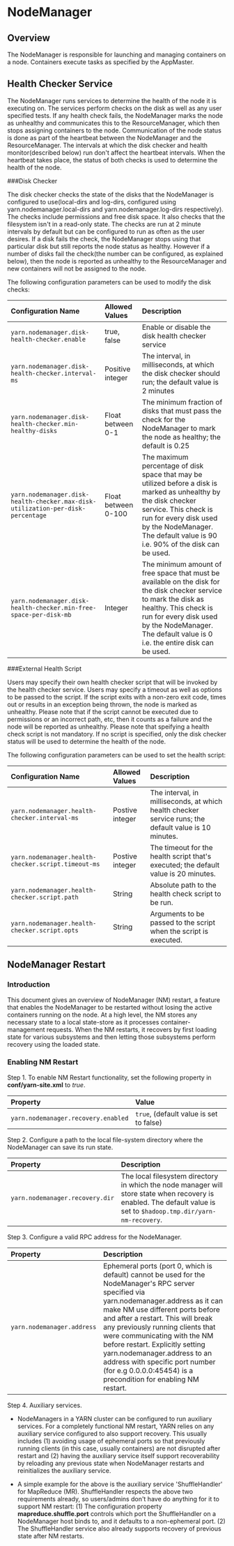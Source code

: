 <!---
  Licensed under the Apache License, Version 2.0 (the "License");
  you may not use this file except in compliance with the License.
  You may obtain a copy of the License at

   http://www.apache.org/licenses/LICENSE-2.0

  Unless required by applicable law or agreed to in writing, software
  distributed under the License is distributed on an "AS IS" BASIS,
  WITHOUT WARRANTIES OR CONDITIONS OF ANY KIND, either express or implied.
  See the License for the specific language governing permissions and
  limitations under the License. See accompanying LICENSE file.
-->

NodeManager
===========

<!-- MACRO{toc|fromDepth=0|toDepth=3} -->

Overview
--------

The NodeManager is responsible for launching and managing containers on a node. Containers execute tasks as specified by the AppMaster.


Health Checker Service
----------------------

The NodeManager runs services to determine the health of the node it is executing on. The services perform checks on the disk as well as any user specified tests. If any health check fails, the NodeManager marks the node as unhealthy and communicates this to the ResourceManager, which then stops assigning containers to the node. Communication of the node status is done as part of the heartbeat between the NodeManager and the ResourceManager. The intervals at which the disk checker and health monitor(described below) run don't affect the heartbeat intervals. When the heartbeat takes place, the status of both checks is used to determine the health of the node.

###Disk Checker

  The disk checker checks the state of the disks that the NodeManager is configured to use(local-dirs and log-dirs, configured using yarn.nodemanager.local-dirs and yarn.nodemanager.log-dirs respectively). The checks include permissions and free disk space. It also checks that the filesystem isn't in a read-only state. The checks are run at 2 minute intervals by default but can be configured to run as often as the user desires. If a disk fails the check, the NodeManager stops using that particular disk but still reports the node status as healthy. However if a number of disks fail the check(the number can be configured, as explained below), then the node is reported as unhealthy to the ResourceManager and new containers will not be assigned to the node.

The following configuration parameters can be used to modify the disk checks:

| Configuration Name | Allowed Values | Description |
|:---- |:---- |:---- |
| `yarn.nodemanager.disk-health-checker.enable` | true, false | Enable or disable the disk health checker service |
| `yarn.nodemanager.disk-health-checker.interval-ms` | Positive integer | The interval, in milliseconds, at which the disk checker should run; the default value is 2 minutes |
| `yarn.nodemanager.disk-health-checker.min-healthy-disks` | Float between 0-1 | The minimum fraction of disks that must pass the check for the NodeManager to mark the node as healthy; the default is 0.25 |
| `yarn.nodemanager.disk-health-checker.max-disk-utilization-per-disk-percentage` | Float between 0-100 | The maximum percentage of disk space that may be utilized before a disk is marked as unhealthy by the disk checker service. This check is run for every disk used by the NodeManager. The default value is 90 i.e. 90% of the disk can be used. |
| `yarn.nodemanager.disk-health-checker.min-free-space-per-disk-mb` | Integer | The minimum amount of free space that must be available on the disk for the disk checker service to mark the disk as healthy. This check is run for every disk used by the NodeManager. The default value is 0 i.e. the entire disk can be used. |

###External Health Script

Users may specify their own health checker script that will be invoked by the health checker service. Users may specify a timeout as well as options to be passed to the script. If the script exits with a non-zero exit code, times out or results in an exception being thrown, the node is marked as unhealthy. Please note that if the script cannot be executed due to permissions or an incorrect path, etc, then it counts as a failure and the node will be reported as unhealthy. Please note that speifying a health check script is not mandatory. If no script is specified, only the disk checker status will be used to determine the health of the node.

The following configuration parameters can be used to set the health script:

| Configuration Name | Allowed Values | Description |
|:---- |:---- |:---- |
| `yarn.nodemanager.health-checker.interval-ms` | Postive integer | The interval, in milliseconds, at which health checker service runs; the default value is 10 minutes. |
| `yarn.nodemanager.health-checker.script.timeout-ms` | Postive integer | The timeout for the health script that's executed; the default value is 20 minutes. |
| `yarn.nodemanager.health-checker.script.path` | String | Absolute path to the health check script to be run. |
| `yarn.nodemanager.health-checker.script.opts` | String | Arguments to be passed to the script when the script is executed. |


NodeManager Restart
-------------------

### Introduction

This document gives an overview of NodeManager (NM) restart, a feature that enables the NodeManager to be restarted without losing the active containers running on the node. At a high level, the NM stores any necessary state to a local state-store as it processes container-management requests. When the NM restarts, it recovers by first loading state for various subsystems and then letting those subsystems perform recovery using the loaded state.

### Enabling NM Restart

Step 1. To enable NM Restart functionality, set the following property in **conf/yarn-site.xml** to *true*.

| Property | Value |
|:---- |:---- |
| `yarn.nodemanager.recovery.enabled` | `true`, (default value is set to false) |

Step 2.  Configure a path to the local file-system directory where the NodeManager can save its run state.

| Property | Description |
|:---- |:---- |
| `yarn.nodemanager.recovery.dir` | The local filesystem directory in which the node manager will store state when recovery is enabled. The default value is set to `$hadoop.tmp.dir/yarn-nm-recovery`. |

Step 3.  Configure a valid RPC address for the NodeManager.

| Property | Description |
|:---- |:---- |
| `yarn.nodemanager.address` | Ephemeral ports (port 0, which is default) cannot be used for the NodeManager's RPC server specified via yarn.nodemanager.address as it can make NM use different ports before and after a restart. This will break any previously running clients that were communicating with the NM before restart. Explicitly setting yarn.nodemanager.address to an address with specific port number (for e.g 0.0.0.0:45454) is a precondition for enabling NM restart. |

Step 4.  Auxiliary services.

  * NodeManagers in a YARN cluster can be configured to run auxiliary services. For a completely functional NM restart, YARN relies on any auxiliary service configured to also support recovery. This usually includes (1) avoiding usage of ephemeral ports so that previously running clients (in this case, usually containers) are not disrupted after restart and (2) having the auxiliary service itself support recoverability by reloading any previous state when NodeManager restarts and reinitializes the auxiliary service.

  * A simple example for the above is the auxiliary service 'ShuffleHandler' for MapReduce (MR). ShuffleHandler respects the above two requirements already, so users/admins don't have do anything for it to support NM restart: (1) The configuration property **mapreduce.shuffle.port** controls which port the ShuffleHandler on a NodeManager host binds to, and it defaults to a non-ephemeral port. (2) The ShuffleHandler service also already supports recovery of previous state after NM restarts.
